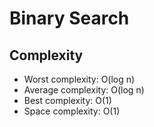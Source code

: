 # Binary Search

## Complexity
- Worst complexity: O(log n)
- Average complexity: O(log n)
- Best complexity: O(1)
- Space complexity: O(1)